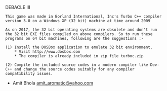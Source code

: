 DEBACLE III
~~~~~~~~~~~~~~~~~~~~~~~~~~~~~~~~~~~~~~~~~~~~~~~~~~~~~~~
This game was made in Borland International, Inc's Turbo C++ compiler version 3.0 on a Windows XP (32 bit) machine at time around 2009

As on 2017, the 32 bit operating systems are obsolete and don't run the 32 bit EXE files compiled on above compilers. So to run these programs on 64 bit machines, following are the suggestions :-

(1) Install the DOSBox application to emulate 32 bit environment.
    * Visit http://www.dosbox.com
    * The compiler is already included in zip file turboc.zip

(2) Compile the included source codes in a modern compiler like Dev-C++ and change the source codes suitably for any compiler compatibility issues.

~~~~~~~~~~~~~~~~~~~~~~~~~~~~~~~~~~~~~~~~~~~~~~~~~~~~~~~

- Amit Bhola
  amit_aromatic@yahoo.com

